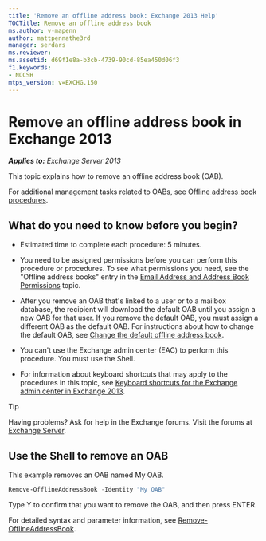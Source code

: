 ```yaml
---
title: 'Remove an offline address book: Exchange 2013 Help'
TOCTitle: Remove an offline address book
ms.author: v-mapenn
author: mattpennathe3rd
manager: serdars
ms.reviewer:
ms.assetid: d69f1e8a-b3cb-4739-90cd-85ea450d06f3
f1.keywords:
- NOCSH
mtps_version: v=EXCHG.150
---
```


# Remove an offline address book in Exchange 2013

_**Applies to:** Exchange Server 2013_

This topic explains how to remove an offline address book (OAB).

For additional management tasks related to OABs, see [Offline address book procedures](offline-address-book-procedures-exchange-2013-help.md).

## What do you need to know before you begin?

- Estimated time to complete each procedure: 5 minutes.

- You need to be assigned permissions before you can perform this procedure or procedures. To see what permissions you need, see the "Offline address books" entry in the [Email Address and Address Book Permissions](https://technet.microsoft.com/library/1c1de09d-16ef-4424-9bfb-eb7edffbc8c2.aspx) topic.

- After you remove an OAB that's linked to a user or to a mailbox database, the recipient will download the default OAB until you assign a new OAB for that user. If you remove the default OAB, you must assign a different OAB as the default OAB. For instructions about how to change the default OAB, see [Change the default offline address book](change-default-offline-address-book-exchange-2013-help.md).

- You can't use the Exchange admin center (EAC) to perform this procedure. You must use the Shell.

- For information about keyboard shortcuts that may apply to the procedures in this topic, see [Keyboard shortcuts for the Exchange admin center in Exchange 2013](keyboard-shortcuts-in-the-exchange-admin-center-2013-help.md).

> [!TIP]
> Having problems? Ask for help in the Exchange forums. Visit the forums at [Exchange Server](https://go.microsoft.com/fwlink/p/?linkId=60612).

## Use the Shell to remove an OAB

This example removes an OAB named My OAB.

```powershell
Remove-OfflineAddressBook -Identity "My OAB"
```

Type Y to confirm that you want to remove the OAB, and then press ENTER.

For detailed syntax and parameter information, see [Remove-OfflineAddressBook](https://docs.microsoft.com/powershell/module/exchange/email-addresses-and-address-books/remove-offlineaddressbook).
